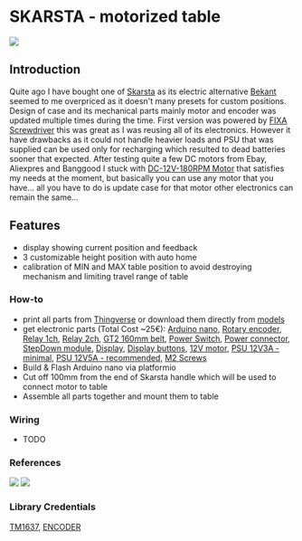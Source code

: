 # SKARSTA - motorized table

![](https://www.ikea.com/gb/en/images/products/skarsta-desk-sit-stand-white__0324864_pe518141_s4.jpg)

## Introduction

Quite ago I have bought one of [Skarsta](https://www.ikea.com/us/en/catalog/products/S29084966/) as its electric alternative [Bekant](https://www.ikea.com/us/en/catalog/products/S59022528/) seemed to me overpriced as it doesn't many presets for custom positions.
Design of case and its mechanical parts mainly motor and encoder was updated multiple times during the time.
First version was powered by [FIXA Screwdriver](https://www.ikea.com/us/en/catalog/products/60196103/) this was great as I was reusing all of its electronics. However it have drawbacks as it could not handle heavier loads and PSU that was supplied can be used only for recharging which resulted to dead batteries sooner that expected.
After testing quite a few DC motors from Ebay, Aliexpres and Banggood I stuck with [DC-12V-180RPM Motor](https://www.banggood.com/DC-12V-180RPM-Geared-Motor-High-Torque-Gear-Reducer-Motor-p-1068573.html?p=7W02096203810201609O&stayold=1&curwarehouse=CN) that satisfies my needs at the moment, but basically you can use any motor that you have... all you have to do is update case for that motor other electronics can remain the same...

## Features

- display showing current position and feedback
- 3 customizable height position with auto home
- calibration of MIN and MAX table position to avoid destroying mechanism and limiting travel range of table

### How-to

- print all parts from [Thingverse](https://www.thingiverse.com/thing:3081839) or download them directly from [models](models)
- get electronic parts (Total Cost ~25€):
  [Arduino nano](https://www.ebay.com/itm/1PCS-mini-USB-Nano-V3-0-ATmega328P-CH340G-5V-16M-micro-controller-Arduino/191773759569?hash=item2ca69b5851:g:aHAAAOSwLN5WiNjA),
  [Rotary encoder](https://www.ebay.com/itm/1PCS-KY-040-Rotary-Encoder-Module-Brick-Sensor-Development-For-Arduino-CA/141975888668?hash=item210e6c231c:g:6aIAAOSwq5lTmbF7),
  [Relay 1ch](https://www.ebay.com/itm/1-2-5-10PCS-5V-One-1-Channel-Relay-Module-Board-Shield-For-Arduino-PIC-AVR-ARM-M/302126861988?hash=item46582a0ea4%3Am%3AmO-uqxnlvpXMQXX-eRxgBwA&var=600944064917),
  [Relay 2ch](https://www.ebay.com/itm/5V-Two-2-Channel-Relay-Module-With-optocoupler-For-PIC-AVR-DSP-ARM-Arduino-NEW/281683101414?epid=734905713&hash=item41959f06e6:g:uBQAAOSwhOxVSLJu),
  [GT2 160mm belt](https://www.ebay.com/itm/2GT-3D-Printer-Belt-Closed-Loop-Rubber-GT2-Timing-Belt-Length-110mm-852mm/132454520950?hash=item1ed6e79876%3Am%3Am1bUMmOd4qzqWTbtUS6QyGQ&var=431798850623),
  [Power Switch](https://www.ebay.com/itm/10Pcs-12V-2-Pin-Car-Boat-Round-Dot-Light-ON-OFF-Rocker-Toggle-Switch-Tool-Black/382170389677?hash=item58fb215cad:g:D~QAAOSwHb9ZcAnX),
  [Power connector](https://www.ebay.com/itm/10pcs-DC-005-Power-Supply-Jack-Socket-Female-PCB-Mount-Connector-5-5mm-x-2-1mm/263403309838?hash=item3d540f8b0e:g:tMgAAOSwc2FaQFNw),
  [StepDown module](https://www.ebay.com/itm/1PCS-DC-DC-LM2596-power-Supply-Buck-Converter-step-down-module-NEW-CA/142147326064?hash=item2118a41070:g:L1kAAOSwvzRXzOBg),
  [Display](https://www.ebay.com/itm/0-56-TM1637-4Bit-Digital-LED-7-Segment-Clock-Tube-Display-For-Arduino-White/172971714554?hash=item2845eae7fa:g:ISAAAOSweZJaOkDh),
  [Display buttons](https://www.ebay.com/itm/20Set-Momentary-Tactile-Push-Button-Touch-Micro-Switch-4P-PCB-Caps12x12x7-3mm-XW/113218977191?hash=item1a5c607da7:g:ay4AAOSwkVxa8RE4),
  [12V motor](https://www.banggood.com/DC-12V-180RPM-Geared-Motor-High-Torque-Gear-Reducer-Motor-p-1068573.html?p=7W02096203810201609O&stayold=1&curwarehouse=CN),
  [PSU 12V3A - minimal](https://www.ebay.com/itm/EU-Plug-1A-2A-3A-5A-Power-Supply-Adapter-100V-240V-to-12V-Lighting-Transformer/322850236046?hash=item4b2b5fa68e%3Am%3Amjgjm0i78jYJH9-2bkZdCyg&var=511979243408),
  [PSU 12V5A - recommended](https://www.ebay.com/itm/EU-Plug-1A-2A-3A-5A-Power-Supply-Adapter-100V-240V-to-12V-Lighting-Transformer/322850236046?hash=item4b2b5fa68e%3Am%3Amjgjm0i78jYJH9-2bkZdCyg&var=511979243408),
  [M2 Screws](https://www.ebay.com/itm/Hex-Socket-Bolts-Countersunk-Flat-Head-Screws-M2-M3-M4-M5-M6-Black-Alloy-Steel/183214890165?hash=item2aa8755cb5%3Am%3AmRNLwqyXcB6KXHipo6jIAWA&var=690492992291)
- Build & Flash Arduino nano via platformio
- Cut off 100mm from the end of Skarsta handle which will be used to connect motor to table
- Assemble all parts together and mount them to table

### Wiring

- TODO

### References

![](https://cdn.thingiverse.com/renders/84/36/45/45/12/885c656599cac7bea0320a0cf7080532_preview_featured.jpg)
![](https://cdn.thingiverse.com/renders/49/da/49/3c/ec/377d4a664dd0c668cbe15b86c6c594ee_preview_featured.jpg)

### Library Credentials

[TM1637](https://github.com/bremme/arduino-tm1637),
[ENCODER](https://github.com/buxtronix/arduino/tree/master/libraries/Rotary)
